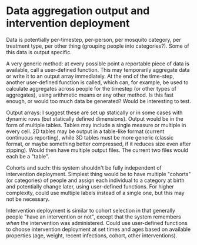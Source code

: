 Data aggregation output and intervention deployment
===============

Data is potentially per-timestep, per-person, per mosquito category, per
treatment type, per other thing (grouping people into categories?). Some of
this data is output specific.

A very generic method: at every possible point a reportable piece of data is
available, call a user-defined function. This may temporarily aggregate data or
write it to an output array immediately. At the end of the time-step, another
user-defined function is called, which can, for example, be used to calculate
aggregates across people for the timestep (or other types of aggregates), using
arithmetic means or any other method. Is this fast enough, or would too much
data be generated? Would be interesting to test.

Output arrays: I suggest these are set up statically or in some cases with
dynamic rows (but statically defined dimensions). Output would be in the form
of multiple tables. Tables may include a single measure or multiple in every
cell. 2D tables may be output in a table-like format (current continuous
reporting), while 3D tables must be more generic (classic format, or maybe
something better compressed, if it reduces size even after zipping). Would then
have multiple output files. The current two files would each be a "table".

Cohorts and such: this system shouldn't be fully independent of intervention
deployment. Simplest thing would be to have multiple "cohorts" (or categories)
of people and assign each individual to a category at birth and potentially
change later, using user-defined functions. For higher complexity, could use
multiple labels instead of a single one, but this may not be necessary.

Intervention deployment is similar to cohort selection in that generally people
"have an intervention or not", except that the system remembers *when* the
intervention was administered. Could use user-defined functions to choose
intervention deployment at set times and ages based on available properties
(age, weight, recent infections, cohort, other interventions).
